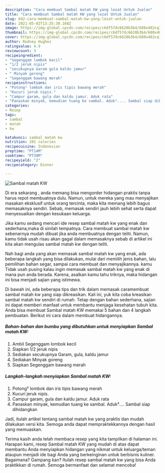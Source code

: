 ```yaml
---
description: "Cara membuat Sambal matah KW yang lezat Untuk Jualan"
title: "Cara membuat Sambal matah KW yang lezat Untuk Jualan"
slug: 642-cara-membuat-sambal-matah-kw-yang-lezat-untuk-jualan
date: 2021-05-02T13:35:30.168Z
image: https://img-global.cpcdn.com/recipes/c6df57dc6628b3b4/680x482cq70/sambal-matah-kw-foto-resep-utama.jpg
thumbnail: https://img-global.cpcdn.com/recipes/c6df57dc6628b3b4/680x482cq70/sambal-matah-kw-foto-resep-utama.jpg
cover: https://img-global.cpcdn.com/recipes/c6df57dc6628b3b4/680x482cq70/sambal-matah-kw-foto-resep-utama.jpg
author: Rodney Hughes
ratingvalue: 4.9
reviewcount: 3
recipeingredient:
- "Segenggam lombok kecil"
- "1/2 jeruk nipis"
- "secukupnya Garam gula kaldu jamur"
- " Minyak goreng"
- "Segenggam bawang merah"
recipeinstructions:
- "Potong² lombok dan iris tipis bawang merah"
- "Kucuri jeruk nipis."
- "Campur garam, gula dan kaldu jamur. Aduk rata"
- "Panaskan minyak, kemudian tuang ke sambal. Aduk².... Sambal siap dihidangkan"
categories:
- Resep
tags:
- sambal
- matah
- kw

katakunci: sambal matah kw 
nutrition: 201 calories
recipecuisine: Indonesian
preptime: "PT14M"
cooktime: "PT30M"
recipeyield: "2"
recipecategory: Dinner

---
```



![Sambal matah KW](https://img-global.cpcdn.com/recipes/c6df57dc6628b3b4/680x482cq70/sambal-matah-kw-foto-resep-utama.jpg)

Di era  sekarang , anda memang bisa mengorder hidangan praktis tanpa harus repot membuatnya dulu. Namun, untuk mereka yang mau menyajikan masakan eksklusif untuk orang tercinta, maka kita memang lebih bagus memasaknya sendiri. Sebab, memasak sendiri jauh lebih sehat serta dapat menyesuaikan dengan kesukaan keluarga.

Jika kamu sedang mencari ide resep sambal matah kw yang enak dan sederhana,maka di sinilah tempatnya. Cara membuat sambal matah kw  sebenarnya mudah dibuat jika anda membuatnya dengan teliti. Namun, kamu tidak usah risau akan gagal dalam memasaknya 
sebab di artikel ini kita akan mengulas sambal matah kw dengan teliti.  



Nah bagi anda yang akan memasak sambal matah kw yang enak, ada beberapa langkah yang bisa dilakukan, mulai dari memilih jenis bahan, lalu pemilihan bahan segar, sampai cara membuat dan menyajikannya. kamu Tidak usah pusing kalau ingin memasak sambal matah kw yang enak di mana pun anda berada. Karena, asalkan kamu  tahu triknya, maka hidangan ini bisa menjadi sajian yang istimewa.

Di bawah ini, ada beberapa tips dan trik dalam memasak caramembuat sambal matah kw yang siap dikreasikan. Kali ini, yuk kita coba kreasikan sambal matah kw sendiri di rumah. Tetap dengan bahan sederhana, sajian ini dapat memberi manfaat untuk membantu menjaga kesehatan tubuh kita. Anda bisa membuat Sambal matah KW memakai 5 bahan dan 4 langkah pembuatan. Berikut ini cara dalam membuat hidangannya.

<!--inarticleads1-->

##### Bahan-bahan dan bumbu yang dibutuhkan untuk menyiapkan Sambal matah KW:

1. Ambil Segenggam lombok kecil
1. Siapkan 1/2 jeruk nipis
1. Sediakan secukupnya Garam, gula, kaldu jamur
1. Sediakan  Minyak goreng
1. Siapkan Segenggam bawang merah




<!--inarticleads2-->

##### Langkah-langkah menyiapkan Sambal matah KW:

1. Potong² lombok dan iris tipis bawang merah
1. Kucuri jeruk nipis.
1. Campur garam, gula dan kaldu jamur. Aduk rata
1. Panaskan minyak, kemudian tuang ke sambal. Aduk².... Sambal siap dihidangkan




Jadi, itulah artikel tentang  sambal matah kw  yang praktis dan mudah dilakukan versi kita. Semoga anda dapat mempraktekkannya dengan hasil yang memuaskan. 

Terima kasih anda telah membaca resep yang kita tampilkan di halaman ini. Harapan kami, resep  Sambal matah KW yang mudah di atas dapat membantu Anda menyiapkan hidangan yang nikmat untuk keluarga/teman ataupun menjadi ide bagi Anda yang berkeinginan untuk berbisnis kuliner. Bagaimana? Gampang kan? Itulah resep sambal matah kw yang bisa Anda praktikkan di rumah. Semoga bermanfaat dan selamat mencoba!

